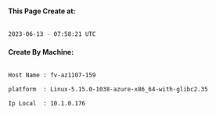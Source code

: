 
   
#### This Page Create at:

```bash

2023-06-13 - 07:58:21 UTC

```

#### Create By Machine:

```bash

Host Name : fv-az1107-159

platform  : Linux-5.15.0-1038-azure-x86_64-with-glibc2.35

Ip Local  : 10.1.0.176

```

